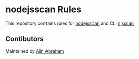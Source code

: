# nodejsscan Rules

This repository contains rules for [nodejsscan](https://github.com/ajinabraham/nodejsscan) and CLI [njsscan](https://github.com/ajinabraham/njsscan)

## Contibutors

Maintained by [Ajin Abraham](https://github.com/ajinabraham)

